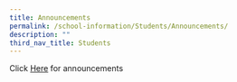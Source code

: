 ```yaml
---
title: Announcements
permalink: /school-information/Students/Announcements/
description: ""
third_nav_title: Students
---
```

Click  [Here](/announcements/announcements/Purchase-of-Books/) for announcements